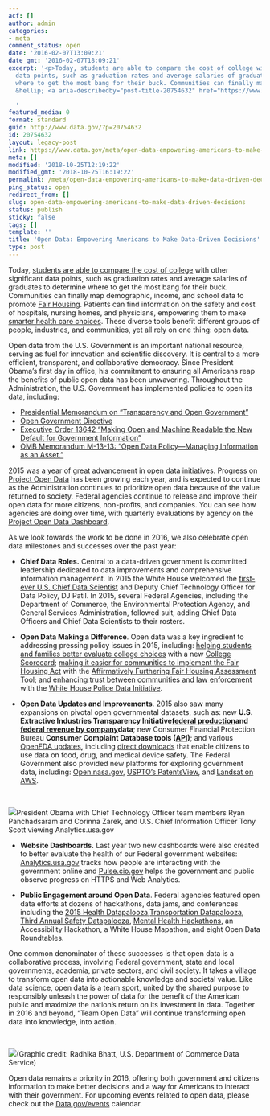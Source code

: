 ```yaml
---
acf: []
author: admin
categories:
- meta
comment_status: open
date: '2016-02-07T13:09:21'
date_gmt: '2016-02-07T18:09:21'
excerpt: '<p>Today, students are able to compare the cost of college with other significant
  data points, such as graduation rates and average salaries of graduates to determine
  where to get the most bang for their buck. Communities can finally map demographic,
  &hellip; <a aria-describedby="post-title-20754632" href="https://www.data.gov/meta/open-data-empowering-americans-to-make-data-driven-decisions/">Continued</a></p>

  '
featured_media: 0
format: standard
guid: http://www.data.gov/?p=20754632
id: 20754632
layout: legacy-post
link: https://www.data.gov/meta/open-data-empowering-americans-to-make-data-driven-decisions/
meta: []
modified: '2018-10-25T12:19:22'
modified_gmt: '2018-10-25T16:19:22'
permalink: /meta/open-data-empowering-americans-to-make-data-driven-decisions/
ping_status: open
redirect_from: []
slug: open-data-empowering-americans-to-make-data-driven-decisions
status: publish
sticky: false
tags: []
template: ''
title: 'Open Data: Empowering Americans to Make Data-Driven Decisions'
type: post
---
```

Today, [students are able to compare the cost of college](https://www.whitehouse.gov/blog/2015/09/12/under-hood-building-new-college-scorecard-students) with other significant data points, such as graduation rates and average salaries of graduates to determine where to get the most bang for their buck. Communities can finally map demographic, income, and school data to promote [Fair Housing](https://www.whitehouse.gov/the-press-office/2015/07/11/weekly-address-making-our-communities-stronger-through-fair-housing). Patients can find information on the safety and cost of hospitals, nursing homes, and physicians, empowering them to make [smarter health care choices](http://www.hhs.gov/healthcare/facts-and-features/fact-sheets/better-care-smarter-spending-healthier-people.html). These diverse tools benefit different groups of people, industries, and communities, yet all rely on one thing: open data.


Open data from the U.S. Government is an important national resource, serving as fuel for innovation and scientific discovery. It is central to a more efficient, transparent, and collaborative democracy. Since President Obama’s first day in office, his commitment to ensuring all Americans reap the benefits of public open data has been unwavering. Throughout the Administration, the U.S. Government has implemented policies to open its data, including:


* [Presidential Memorandum on “Transparency and Open Government”](https://obamawhitehouse.archives.gov/the-press-office/transparency-and-open-government)
* [Open Government Directive](https://obamawhitehouse.archives.gov/sites/default/files/omb/assets/memoranda_2010/m10-06.pdf)
* [Executive Order 13642 “Making Open and Machine Readable the New Default for Government Information”](https://www.whitehouse.gov/the-press-office/2013/05/09/executive-order-making-open-and-machine-readable-new-default-government-)
* [OMB Memorandum M-13-13: “Open Data Policy—Managing Information as an Asset.”](https://project-open-data.cio.gov/policy-memo)


2015 was a year of great advancement in open data initiatives. Progress on [Project Open Data](https://project-open-data.cio.gov/) has been growing each year, and is expected to continue as the Administration continues to prioritize open data because of the value returned to society. Federal agencies continue to release and improve their open data for more citizens, non-profits, and companies. You can see how agencies are doing over time, with quarterly evaluations by agency on the [Project Open Data Dashboard](http://labs.data.gov/dashboard/offices).


As we look towards the work to be done in 2016, we also celebrate open data milestones and successes over the past year:


* **Chief Data Roles.** Central to a data-driven government is committed leadership dedicated to data improvements and comprehensive information management. In 2015 the White House welcomed the [first-ever U.S. Chief Data Scientist](https://www.whitehouse.gov/blog/2015/05/06/email-dj-patil-how-i-became-chief-data-scientist) and Deputy Chief Technology Officer for Data Policy, DJ Patil. In 2015, several Federal Agencies, including the Department of Commerce, the Environmental Protection Agency, and General Services Administration, followed suit, adding Chief Data Officers and Chief Data Scientists to their rosters.


* **Open Data Making a Difference**. Open data was a key ingredient to addressing pressing policy issues in 2015, including: [helping students and families better evaluate college choices](https://www.youtube.com/watch?v=Tpaj9Sm7i7I&feature=youtu.be&t=1m46s) with a new [College Scorecard](https://collegescorecard.ed.gov/data/); [making it easier for communities to implement the Fair Housing Act](https://www.youtube.com/watch?v=0lSLIhXrs1Y&feature=youtu.be&t=2m17s) with the [Affirmatively Furthering Fair Housing Assessment Tool](http://www.huduser.gov/portal/affht_pt.html#affhassess-tab); and [enhancing trust between communities and law enforcement](https://www.youtube.com/watch?v=Ed-_KJ4fE0g&feature=youtu.be&t=1m22s) with the [White House Police Data Initiative](https://www.whitehouse.gov/blog/2015/10/27/police-data-initiative-5-month-update).


* **Open Data Updates and Improvements**. 2015 also saw many expansions on pivotal open governmental datasets, such as: new **U.S. Extractive Industries Transparency Initiative**[**federal production**](https://useiti.doi.gov/explore/federal-production/)**and** [**federal revenue by company**](https://useiti.doi.gov/explore/federal-revenue-by-company/)**data**; new Consumer Financial Protection Bureau **Consumer Complaint Database tools (**[**API**](https://api.open.fec.gov/developers/)**)**; and various [OpenFDA updates](https://open.fda.gov/)**,** including [direct downloads](https://open.fda.gov/update/openfda-now-allows-direct-downloads-of-data/) that enable citizens to use data on food, drug, and medical device safety. The Federal Government also provided new platforms for exploring government data, including: [Open.nasa.gov](https://open.nasa.gov/), [USPTO’s PatentsView](http://www.patentsview.org/web/), and [Landsat on AWS](http://landsat.gsfc.nasa.gov/?p=10221).


 


![](https://bsp-ocsit-prod-east-appdata.s3.us-east-1.amazonaws.com/datagov/wordpress/2016/02/Open-Data-1_0.jpg)President Obama with Chief Technology Officer team members Ryan Panchadsaram and Corinna Zarek, and U.S. Chief Information Officer Tony Scott viewing Analytics.usa.gov
 


* **Website Dashboards.** Last year two new dashboards were also created to better evaluate the health of our Federal government websites: [Analytics.usa.gov](https://analytics.usa.gov/) tracks how people are interacting with the government online and [Pulse.cio.gov](https://pulse.cio.gov/) helps the government and public observe progress on HTTPS and Web Analytics.


* **Public Engagement around Open Data**. Federal agencies featured open data efforts at dozens of hackathons, data jams, and conferences including the [2015 Health Datapalooza](http://www.hhs.gov/blog/2015/05/29/health-datapalooza-how-open-data-improving-your-health-care.html),[Transportation Datapalooza](http://www.fhwa.dot.gov/2015datapalooza/), [Third Annual Safety Datapalooza](http://www.uspto.gov/about-us/organizational-offices/office-under-secretary-and-director/third-annual-safety-datapalooza), [Mental Health Hackathons](http://www.innovation.va.gov/suicideprevention/), an Accessibility Hackathon, a White House Mapathon, and eight Open Data Roundtables.


One common denominator of these successes is that open data is a collaborative process, involving Federal government, state and local governments, academia, private sectors, and civil society. It takes a village to transform open data into actionable knowledge and societal value. Like data science, open data is a team sport, united by the shared purpose to responsibly unleash the power of data for the benefit of the American public and maximize the nation’s return on its investment in data. Together in 2016 and beyond, “Team Open Data” will continue transforming open data into knowledge, into action.


 


![](https://bsp-ocsit-prod-east-appdata.s3.us-east-1.amazonaws.com/datagov/wordpress/2016/02/open-data-1_0.png)(Graphic credit: Radhika Bhatt, U.S. Department of Commerce Data Service)
 


Open data remains a priority in 2016, offering both government and citizens information to make better decisions and a way for Americans to interact with their government. For upcoming events related to open data, please check out the [Data.gov/events](http://www.data.gov/events/) calendar.


